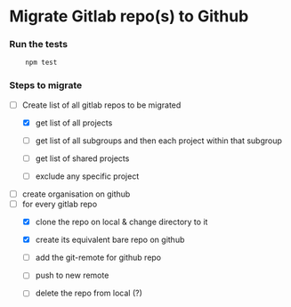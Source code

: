 # Migrate Gitlab repo(s) to Github

### Run the tests
```bash
    npm test
```

### Steps to migrate

- [ ] Create list of all gitlab repos to be migrated
    - [x] get list of all projects

    - [ ] get list of all subgroups and then each project within that subgroup
    - [ ] get list of shared projects
    - [ ] exclude any specific project
- [ ] create organisation on github
- [ ] for every gitlab repo
    - [x] clone the repo on local & change directory to it
    - [x] create its equivalent bare repo on github
    - [ ] add the git-remote for github repo
    - [ ] push to new remote
    - [ ] delete the repo from local (?)



